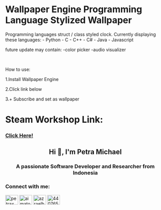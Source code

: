 <h1>Wallpaper Engine Programming Language Stylized Wallpaper</h1>
<p>Programming languages struct / class styled clock. Currently displaying these languages:
- Python
- C
- C++
- C#
- Java
- Javascript

future update may contain:
-color picker
-audio visualizer</p></br>
<p>How to use:</p>
<p>1.Install Wallpaper Engine</p>
<p>2.Click link below</p>
<p>3.+ Subscribe and set as wallpaper</p>
<p></p>
<h1>Steam Workshop Link:</h1>
<h3><a href="https://steamcommunity.com/sharedfiles/filedetails/?id=3238355078">Click Here!</a></h3>

<h2 align="center">Hi 👋, I'm Petra Michael</h2>
<h3 align="center">A passionate Software Developer and Researcher from Indonesia</h3>

<h3 align="left">Connect with me:</h3>
<p align="left">
<a href="https://twitter.com/michaelxpetra" target="blank"><img align="center" src="https://raw.githubusercontent.com/rahuldkjain/github-profile-readme-generator/master/src/images/icons/Social/twitter.svg" alt="petraxmichael" height="30" width="40" /></a>
<a href="https://id.linkedin.com/in/aimatochysia" target="blank"><img align="center" src="https://raw.githubusercontent.com/rahuldkjain/github-profile-readme-generator/master/src/images/icons/Social/linked-in-alt.svg" alt="aimatochysia" height="30" width="40" /></a>
<a href="https://instagram.com/azraelhael" target="blank"><img align="center" src="https://raw.githubusercontent.com/rahuldkjain/github-profile-readme-generator/master/src/images/icons/Social/instagram.svg" alt="azraelhael" height="30" width="40" /></a>
<a href="https://discordapp.com/users/440765281539850241" target="blank"><img align="center" src="https://raw.githubusercontent.com/rahuldkjain/github-profile-readme-generator/master/src/images/icons/Social/discord.svg" alt="440765281539850241" height="30" width="40" /></a>
</p>
